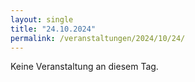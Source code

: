 ```yaml
---
layout: single
title: "24.10.2024"
permalink: /veranstaltungen/2024/10/24/
---
```


Keine Veranstaltung an diesem Tag.
